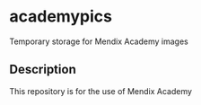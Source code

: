 # academypics
Temporary storage for Mendix Academy images

## Description

This repository is for the use of Mendix Academy
